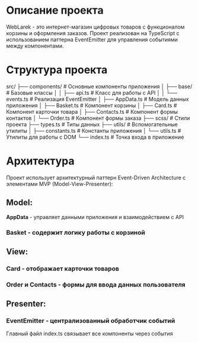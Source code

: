 # Описание проекта
WebLarek - это интернет-магазин цифровых товаров с функционалом корзины и оформления заказов. Проект реализован на TypeScript с использованием паттерна EventEmitter для управления событиями между компонентами.

# Структура проекта
src/
├── components/          # Основные компоненты приложения
│   ├── base/            # Базовые классы
│   │   ├── api.ts       # Класс для работы с API
│   │   └── events.ts    # Реализация EventEmitter
│   ├── AppData.ts       # Модель данных приложения
│   ├── Basket.ts        # Компонент корзины
│   ├── Card.ts          # Компонент карточки товара
│   ├── Contacts.ts      # Компонент формы контактов
│   └── Order.ts         # Компонент формы заказа
├── scss/                # Стили проекта
├── types.ts             # Типы данных
├── utils/               # Вспомогательные утилиты
│   ├── constants.ts     # Константы приложения
│   └── utils.ts         # Утилиты для работы с DOM
└── index.ts             # Точка входа в приложение

# Архитектура
Проект использует архитектурный паттерн Event-Driven Architecture с элементами MVP (Model-View-Presenter):
## Model:
**AppData** - управляет данными приложения и взаимодействием с API
### Basket - содержит логику работы с корзиной

## View:
### Card - отображает карточки товаров
### Order и Contacts - формы для ввода данных пользователя

## Presenter:
### EventEmitter - централизованный обработчик событий
Главный файл index.ts связывает все компоненты через события
